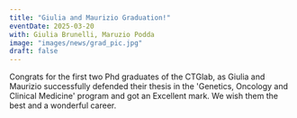 ```yaml
---
title: "Giulia and Maurizio Graduation!"
eventDate: 2025-03-20
with: Giulia Brunelli, Maruzio Podda
image: "images/news/grad_pic.jpg"
draft: false 
---
```


Congrats for the first two Phd graduates of the CTGlab, as Giulia and Maurizio successfully defended their thesis in the 'Genetics, Oncology and Clinical Medicine' program and got an Excellent mark. We wish them the best and a wonderful career.    